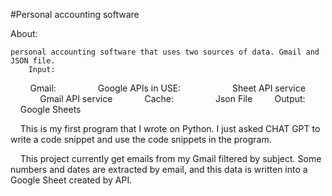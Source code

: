 #Personal accounting software

About:

    personal accounting software that uses two sources of data. Gmail and JSON file.
        Input:
            Gmail:
                Google APIs in USE:
                    Sheet API service
                    Gmail API service
            Cache:
                Json File
        Output:
            Google Sheets


    This is my first program that I wrote on Python. I just asked CHAT GPT to write a code snippet and use the code snippets in the program.


    This project currently get emails from my Gmail filtered by subject. Some numbers and dates are extracted by email, and this data is written into a Google Sheet created by API.

